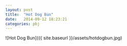 ```yaml
---
layout: post
title:  "Hot Dog Bun"
date:   2014-09-12 18:23:21
categories: pbj
---
```


![Hot Dog Bun]({{ site.baseurl }}/assets/hotdogbun.jpg)
